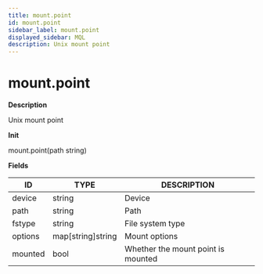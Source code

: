 ```yaml
---
title: mount.point
id: mount.point
sidebar_label: mount.point
displayed_sidebar: MQL
description: Unix mount point
---
```


# mount.point

**Description**

Unix mount point

**Init**

mount.point(path string)

**Fields**

| ID      | TYPE              | DESCRIPTION                        |
| ------- | ----------------- | ---------------------------------- |
| device  | string            | Device                             |
| path    | string            | Path                               |
| fstype  | string            | File system type                   |
| options | map[string]string | Mount options                      |
| mounted | bool              | Whether the mount point is mounted |

